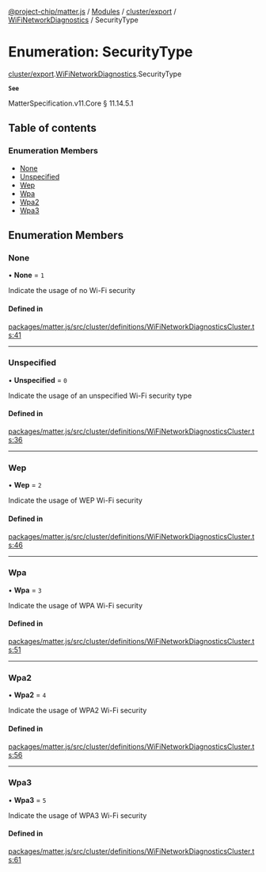 [@project-chip/matter.js](../README.md) / [Modules](../modules.md) / [cluster/export](../modules/cluster_export.md) / [WiFiNetworkDiagnostics](../modules/cluster_export.WiFiNetworkDiagnostics.md) / SecurityType

# Enumeration: SecurityType

[cluster/export](../modules/cluster_export.md).[WiFiNetworkDiagnostics](../modules/cluster_export.WiFiNetworkDiagnostics.md).SecurityType

**`See`**

MatterSpecification.v11.Core § 11.14.5.1

## Table of contents

### Enumeration Members

- [None](cluster_export.WiFiNetworkDiagnostics.SecurityType.md#none)
- [Unspecified](cluster_export.WiFiNetworkDiagnostics.SecurityType.md#unspecified)
- [Wep](cluster_export.WiFiNetworkDiagnostics.SecurityType.md#wep)
- [Wpa](cluster_export.WiFiNetworkDiagnostics.SecurityType.md#wpa)
- [Wpa2](cluster_export.WiFiNetworkDiagnostics.SecurityType.md#wpa2)
- [Wpa3](cluster_export.WiFiNetworkDiagnostics.SecurityType.md#wpa3)

## Enumeration Members

### None

• **None** = ``1``

Indicate the usage of no Wi-Fi security

#### Defined in

[packages/matter.js/src/cluster/definitions/WiFiNetworkDiagnosticsCluster.ts:41](https://github.com/project-chip/matter.js/blob/558e12c94a201592c28c7bc0743705360b3e5ca6/packages/matter.js/src/cluster/definitions/WiFiNetworkDiagnosticsCluster.ts#L41)

___

### Unspecified

• **Unspecified** = ``0``

Indicate the usage of an unspecified Wi-Fi security type

#### Defined in

[packages/matter.js/src/cluster/definitions/WiFiNetworkDiagnosticsCluster.ts:36](https://github.com/project-chip/matter.js/blob/558e12c94a201592c28c7bc0743705360b3e5ca6/packages/matter.js/src/cluster/definitions/WiFiNetworkDiagnosticsCluster.ts#L36)

___

### Wep

• **Wep** = ``2``

Indicate the usage of WEP Wi-Fi security

#### Defined in

[packages/matter.js/src/cluster/definitions/WiFiNetworkDiagnosticsCluster.ts:46](https://github.com/project-chip/matter.js/blob/558e12c94a201592c28c7bc0743705360b3e5ca6/packages/matter.js/src/cluster/definitions/WiFiNetworkDiagnosticsCluster.ts#L46)

___

### Wpa

• **Wpa** = ``3``

Indicate the usage of WPA Wi-Fi security

#### Defined in

[packages/matter.js/src/cluster/definitions/WiFiNetworkDiagnosticsCluster.ts:51](https://github.com/project-chip/matter.js/blob/558e12c94a201592c28c7bc0743705360b3e5ca6/packages/matter.js/src/cluster/definitions/WiFiNetworkDiagnosticsCluster.ts#L51)

___

### Wpa2

• **Wpa2** = ``4``

Indicate the usage of WPA2 Wi-Fi security

#### Defined in

[packages/matter.js/src/cluster/definitions/WiFiNetworkDiagnosticsCluster.ts:56](https://github.com/project-chip/matter.js/blob/558e12c94a201592c28c7bc0743705360b3e5ca6/packages/matter.js/src/cluster/definitions/WiFiNetworkDiagnosticsCluster.ts#L56)

___

### Wpa3

• **Wpa3** = ``5``

Indicate the usage of WPA3 Wi-Fi security

#### Defined in

[packages/matter.js/src/cluster/definitions/WiFiNetworkDiagnosticsCluster.ts:61](https://github.com/project-chip/matter.js/blob/558e12c94a201592c28c7bc0743705360b3e5ca6/packages/matter.js/src/cluster/definitions/WiFiNetworkDiagnosticsCluster.ts#L61)
